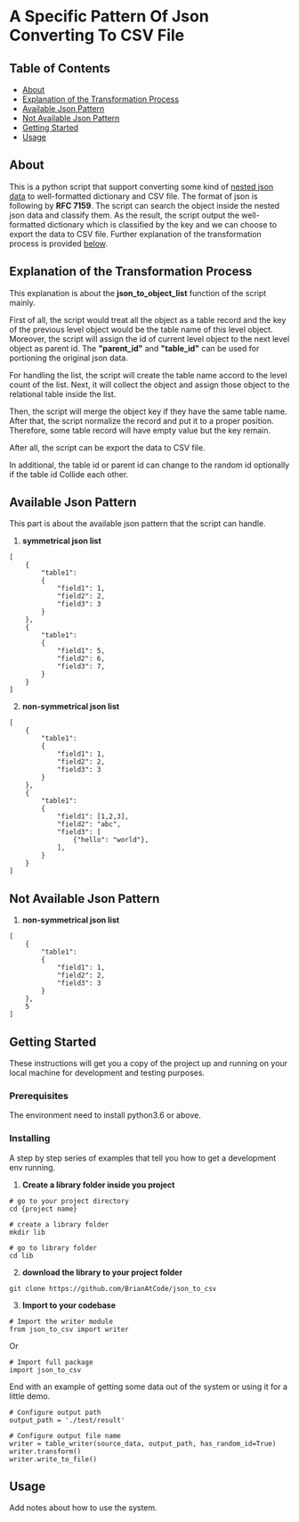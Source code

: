 # A Specific Pattern Of Json Converting To CSV File

## Table of Contents

- [About](#about)
- [Explanation of the Transformation Process](#explanation)
- [Available Json Pattern](#Available_Json_Pattern)
- [Not Available Json Pattern](#Not_Available_Json_Pattern)
- [Getting Started](#getting_started)
- [Usage](#usage)

## About <a name = "about"></a>

This is a python script that support converting some kind of [nested json data](#Available_Json_Pattern) to well-formatted dictionary and CSV file. The format of json is following by **RFC 7159**. The script can search the object inside the nested json data and classify them. As the result, the script output the well-formatted dictionary which is classified by the key and we can choose to export the data to CSV file. Further explanation of the transformation process is provided [below](#explanation).

## Explanation of the Transformation Process <a name = "explanation"></a>
This explanation is about the **json_to_object_list** function of the script mainly.

First of all, the script would treat all the object as a table record and the key of the previous level object would be the table name of this level object. Moreover, the script will assign the id of current level object to the next level object as parent id. The **"parent_id"** and **"table_id"** can be used for portioning the original json data. 

For handling the list, the script will create the table name accord to the level count of the list. Next, it will collect the object and assign those object to the relational table inside the list. 

Then, the script will merge the object key if they have the same table name. After that, the script normalize the record and put it to a proper position. Therefore, some table record will have empty value but the key remain.

After all, the script can be export the data to CSV file.

In additional, the table id or parent id can change to the random id optionally if the table id Collide each other.

## Available Json Pattern <a name = "Available_Json_Pattern"></a>
This part is about the available json pattern that the script can handle.
1. **symmetrical json list**
```
[
    {
        "table1": 
        { 
            "field1": 1, 
            "field2": 2, 
            "field3": 3 
        }
    },
    {
        "table1": 
        {
            "field1": 5,
            "field2": 6,
            "field3": 7,
        }
    }
]
```
2. **non-symmetrical json list**
```
[
    {
        "table1": 
        { 
            "field1": 1, 
            "field2": 2, 
            "field3": 3 
        }
    },
    {
        "table1": 
        {
            "field1": [1,2,3],
            "field2": "abc",
            "field3": [
                {"hello": "world"},
            ],
        }
    }
]
```

## Not Available Json Pattern <a name = "Not_Available_Json_Pattern"></a>

1. **non-symmetrical json list**
```
[
    {
        "table1": 
        { 
            "field1": 1, 
            "field2": 2, 
            "field3": 3 
        }
    },
    5
]
```

## Getting Started <a name = "getting_started"></a>

These instructions will get you a copy of the project up and running on your local machine for development and testing purposes.

### Prerequisites

The environment need to install python3.6 or above.

### Installing

A step by step series of examples that tell you how to get a development env running.

1. **Create a library folder inside you project**
```
# go to your project directory
cd {project name}

# create a library folder
mkdir lib

# go to library folder
cd lib
```

2. **download the library to your project folder**
```
git clone https://github.com/BrianAtCode/json_to_csv
```

3. **Import to your codebase**
```
# Import the writer module
from json_to_csv import writer
```

Or 

```
# Import full package
import json_to_csv
```

End with an example of getting some data out of the system or using it for a little demo.
```
# Configure output path
output_path = './test/result'

# Configure output file name
writer = table_writer(source_data, output_path, has_random_id=True)
writer.transform()
writer.write_to_file()
```
## Usage <a name = "usage"></a>

Add notes about how to use the system.
